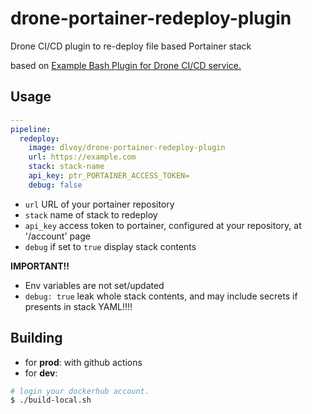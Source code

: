 # drone-portainer-redeploy-plugin

Drone CI/CD plugin to re-deploy file based Portainer stack

based on [Example Bash Plugin for Drone CI/CD service.](https://github.com/go-training/drone-bash-plugin)

## Usage

```yml
---
pipeline:
  redeploy:
    image: dlvoy/drone-portainer-redeploy-plugin
    url: https://example.com
    stack: stack-name
    api_key: ptr_PORTAINER_ACCESS_TOKEN=
    debug: false
```

- `url` URL of your portainer repository
- `stack` name of stack to redeploy
- `api_key` access token to portainer, configured at your repository, at '/account' page
- `debug` if set to `true` display stack contents

**IMPORTANT!!**
- Env variables are not set/updated
- `debug: true` leak whole stack contents, and may include secrets if presents in stack YAML!!!!

## Building

- for **prod**: with github actions
- for **dev**:

```sh
# login your dockerhub account.
$ ./build-local.sh
```
